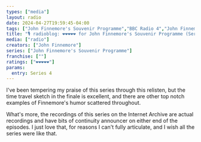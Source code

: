 ```yaml
---
types: ["media"]
layout: radio
date: 2024-04-27T19:59:45-04:00
tags: ["John Finnemore's Souvenir Programme","BBC Radio 4","John Finnemore"]
title: "🎙️ radioblog: ❤️❤️❤️❤️❤️ for John Finnemore's Souvenir Programme (Series 4)"
media: ["radio"]
creators: ["John Finnemore"]
series: ["John Finnemore's Souvenir Programme"]
franchise: [""]
ratings: ["❤️❤️❤️❤️❤️"]
params:
  entry: Series 4
---
```

I've been tempering my praise of this series through this relisten, but the time travel sketch in the finale is excellent, and there are other top notch examples of Finnemore's humor scattered throughout.

What's more, the recordings of this series on the Internet Archive are actual recordings and have bits of continuity announcer on either end of the episodes. I just love that, for reasons I can't fully articulate, and I wish all the series were like that.
